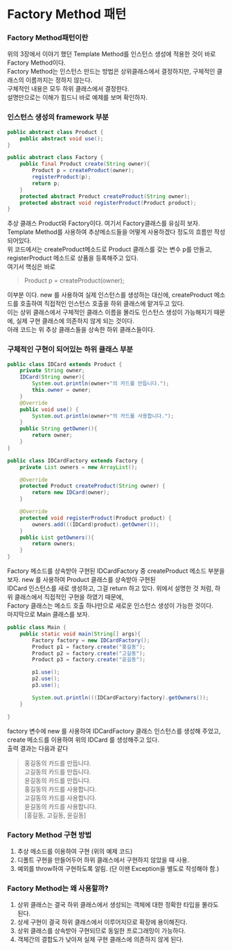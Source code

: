 # Factory Method 패턴

### Factory Method패턴이란
위의 3장에서 이야기 했던 Template Method를 인스턴스 생성에 적용한 것이 바로 Factory Method이다.\
Factory Method는 인스턴스 만드는 방법은 상위클래스에서 결정하지만, 구체적인 클래스의 이름까지는 정하지 않는다.\
구체적인 내용은 모두 하위 클래스에서 결정한다.\
설명만으로는 이해가 힘드니 바로 예제를 보며 확인하자.
### 인스턴스 생성의 framework 부분
```java
public abstract class Product {
    public abstract void use();
}
```
```java
public abstract class Factory {
    public final Product create(String owner){
        Product p = createProduct(owner);
        registerProduct(p);
        return p;
    }
    protected abstract Product createProduct(String owner);
    protected abstract void registerProduct(Product product);
}
```
추상 클래스 Product와 Factory이다. 여기서 Factory클래스를 유심히 보자.\
Template Method를 사용하여 추상메소드들을 어떻게 사용하겠다 정도의 흐름만 작성되어있다.\
위 코드에서는 createProduct메소드로 Product 클래스를 갖는 변수 p를 만들고, registerProduct 메소드로 상품을 등록해주고 있다.\
여기서 핵심은 바로 

> Product p = createProduct(owner);

이부분 이다. new 를 사용하여 실제 인스턴스를 생성하는 대신에, createProduct 메소드를 호출하여 직접적인 인스턴스 호출을 하위 클래스에 맡겨두고 있다.\
이는 상위 클래스에서 구체적인 클래스 이름을 몰라도 인스턴스 생성이 가능해지기 때문에, 실제 구현 클래스에 의존하지 않게 되는 것이다.\
아래 코드는 위 추상 클래스들을 상속한 하위 클래스들이다.
### 구체적인 구현이 되어있는 하위 클래스 부분
```java
public class IDCard extends Product {
    private String owner;
    IDCard(String owner){
        System.out.println(owner+"의 카드를 만듭니다.");
        this.owner = owner;
    }
    @Override
    public void use() {
        System.out.println(owner+"의 카드를 사용합니다.");
    }
    public String getOwner(){
        return owner;
    }
}
```
```java
public class IDCardFactory extends Factory {
    private List owners = new ArrayList();

    @Override
    protected Product createProduct(String owner) {
        return new IDCard(owner);
    }

    @Override
    protected void registerProduct(Product product) {
        owners.add(((IDCard)product).getOwner());
    }
    public List getOwners(){
        return owners;
    }
}
```
Factory 메소드를 상속받아 구현된 IDCardFactory 중 createProduct 메소드 부분을 보자. new 를 사용하여 Product 클래스를 상속받아 구현된\
IDCard 인스턴스를 새로 생성하고, 그걸 return 하고 있다. 위에서 설명한 것 처럼, 하위 클래스에서 직접적인 구현을 하였기 때문에,\
Factory 클래스는 메소드 호출 하나만으로 새로운 인스턴스 생성이 가능한 것이다.\
마지막으로 Main 클래스를 보자.
```java
public class Main {
    public static void main(String[] args){
        Factory factory = new IDCardFactory();
        Product p1 = factory.create("홍길동");
        Product p2 = factory.create("고길동");
        Product p3 = factory.create("윤길동");

        p1.use();
        p2.use();
        p3.use();

        System.out.println(((IDCardFactory)factory).getOwners());
    }

}
```
factory 변수에 new 를 사용하여 IDCardFactory 클래스 인스턴스를 생성해 주었고, create 메소드를 이용하여 위의 IDCard 를 생성해주고 있다.\
출력 결과는 다음과 같다
> 홍길동의 카드를 만듭니다. \
> 고길동의 카드를 만듭니다. \
> 윤길동의 카드를 만듭니다. \
> 홍길동의 카드를 사용합니다. \
> 고길동의 카드를 사용합니다. \
> 윤길동의 카드를 사용합니다.\
> [홍길동, 고길동, 윤길동]

### Factory Method 구현 방법
1. 추상 메소드를 이용하여 구현 (위의 예제 코드)
2. 디폴트 구현을 만들어두어 하위 클래스에서 구현하지 않았을 때 사용.
3. 예외를 throw하여 구현하도록 알림. (단 이땐 Exception을 별도로 작성해야 함.)

### Factory Method는 왜 사용할까?
1. 상위 클래스는 결국 하위 클래스에서 생성되는 객체에 대한 정확한 타입을 몰라도 된다.
2. 상세 구현이 결국 하위 클래스에서 이루어지므로 확장에 용이해진다.
3. 상위 클래스를 상속받아 구현되므로 동일한 프로그래밍이 가능하다.
4. 객체간의 결합도가 낮아져 실제 구현 클래스에 의존하지 않게 된다.